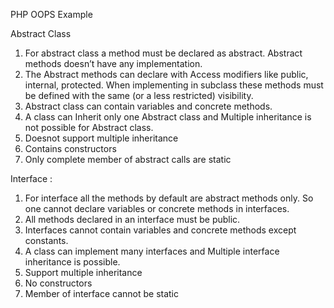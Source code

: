 PHP OOPS Example

Abstract Class
1. For abstract class a method must be declared as abstract. Abstract methods doesn’t have any implementation.
2. The Abstract methods can declare with Access modifiers like public, internal, protected. When implementing in subclass these methods must be defined with the same (or a less restricted) visibility.
3. Abstract class can contain variables and concrete methods.
4. A class can Inherit only one Abstract class and Multiple inheritance is not possible for Abstract class.
5. Doesnot support multiple inheritance
6. Contains constructors 
7. Only complete member of abstract calls are static



Interface :
1. For interface all the methods by default are abstract methods only. So one cannot declare variables or concrete methods in interfaces.
2. All methods declared in an interface must be public.
3. Interfaces cannot contain variables and concrete methods except constants.
4. A class can implement many interfaces and Multiple interface inheritance is possible.
5. Support multiple inheritance
6. No constructors 
7. Member of interface cannot be static